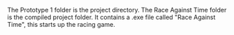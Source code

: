 The Prototype 1 folder is the project directory. The Race Against Time folder is the compiled project folder. It contains a .exe file called "Race Against Time", this starts up the racing game.
